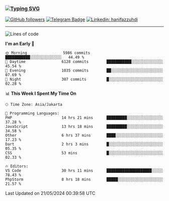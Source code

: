 ### [![Typing SVG](https://readme-typing-svg.herokuapp.com?font=lato&size=22&lines=Hi+There+👋)](https://git.io/typing-svg) 

[![GitHub followers](https://img.shields.io/github/followers/hanifazzuhdi?label=Follow&style=social)](https://github.com/hanifazzuhdi/?tab=follow) 
[![Telegram Badge](https://img.shields.io/badge/-hanif0198-blue?style=social&logo=telegram&link=https://www.t.me/hanif0198/)](https://www.t.me/hanif0198/) 
[![Linkedin: hanifazzuhdi](https://img.shields.io/badge/-hanifazzuhdi-blue?style=flat-square&logo=Linkedin&logoColor=white&link=https://www.linkedin.com/in/hanif-az-zuhdi-69688019b/)](https://www.linkedin.com/in/hanif-az-zuhdi-69688019b/) 

<hr/>

<!--START_SECTION:waka-->
![Lines of code](https://img.shields.io/badge/From%20Hello%20World%20I%27ve%20Written-57.2%20million%20lines%20of%20code-blue)

**I'm an Early 🐤** 

```text
🌞 Morning                5986 commits        ███████████░░░░░░░░░░░░░░   44.49 % 
🌆 Daytime                6128 commits        ███████████░░░░░░░░░░░░░░   45.54 % 
🌃 Evening                1035 commits        ██░░░░░░░░░░░░░░░░░░░░░░░   07.69 % 
🌙 Night                  307 commits         █░░░░░░░░░░░░░░░░░░░░░░░░   02.28 % 
```


📊 **This Week I Spent My Time On** 

```text
🕑︎ Time Zone: Asia/Jakarta

💬 Programming Languages: 
PHP                      14 hrs 21 mins      █████████░░░░░░░░░░░░░░░░   37.28 % 
JavaScript               13 hrs 18 mins      █████████░░░░░░░░░░░░░░░░   34.58 % 
Other                    6 hrs 37 mins       ████░░░░░░░░░░░░░░░░░░░░░   17.23 % 
Dart                     2 hrs 3 mins        █░░░░░░░░░░░░░░░░░░░░░░░░   05.35 % 
CSS                      53 mins             █░░░░░░░░░░░░░░░░░░░░░░░░   02.33 % 

🔥 Editors: 
VS Code                  30 hrs 11 mins      ████████████████████░░░░░   78.43 % 
PhpStorm                 8 hrs 18 mins       █████░░░░░░░░░░░░░░░░░░░░   21.57 % 
```


 Last Updated on 21/05/2024 00:39:58 UTC
<!--END_SECTION:waka-->
